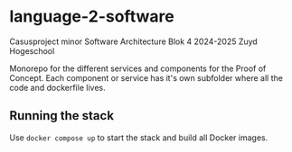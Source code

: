 # language-2-software
Casusproject minor Software Architecture Blok 4 2024-2025 Zuyd Hogeschool

Monorepo for the different services and components for the Proof of Concept.
Each component or service has it's own subfolder where all the code and dockerfile lives.

## Running the stack

Use `docker compose up` to start the stack and build all Docker images.
